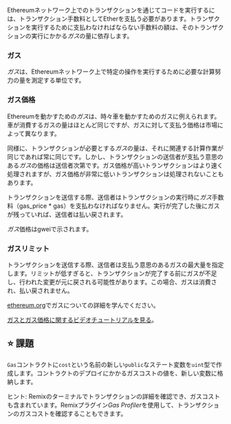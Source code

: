 Ethereumネットワーク上でのトランザクションを通じてコードを実行するには、トランザクション手数料としてEtherを支払う必要があります。トランザクションを実行するために支払わなければならない手数料の額は、そのトランザクションの実行にかかる*ガス*の量に依存します。

### ガス
*ガス*は、Ethereumネットワーク上で特定の操作を実行するために必要な計算努力の量を測定する単位です。

### ガス価格
Ethereumを動かすための*ガス*は、時々車を動かすためのガスに例えられます。車が消費するガスの量はほとんど同じですが、ガスに対して支払う価格は市場によって異なります。

同様に、トランザクションが必要とする*ガス*の量は、それに関連する計算作業が同じであれば常に同じです。しかし、トランザクションの送信者が支払う意思のある*ガス*の価格は送信者次第です。ガス価格が高いトランザクションはより速く処理されますが、ガス価格が非常に低いトランザクションは処理されないこともあります。

トランザクションを送信する際、送信者はトランザクションの実行時に*ガス*手数料（gas_price * gas）を支払わなければなりません。実行が完了した後にガスが残っていれば、送信者は払い戻されます。

*ガス*価格はgweiで示されます。

### ガスリミット
トランザクションを送信する際、送信者は支払う意思のあるガスの最大量を指定します。リミットが低すぎると、トランザクションが完了する前にガスが不足し、行われた変更が元に戻される可能性があります。この場合、ガスは消費され、払い戻されません。

<a href="https://ethereum.org/en/developers/docs/gas/" target="_blank">ethereum.org</a>でガスについての詳細を学んでください。

<a href="https://www.youtube.com/watch?v=oTS9uxU6cAM" target="_blank">ガスとガス価格に関するビデオチュートリアルを見る</a>。

## ⭐️ 課題
`Gas`コントラクトに`cost`という名前の新しい`public`なステート変数を`uint`型で作成します。コントラクトのデプロイにかかるガスコストの値を、新しい変数に格納します。

ヒント: Remixのターミナルでトランザクションの詳細を確認でき、ガスコストも含まれています。Remixプラグイン*Gas Profiler*を使用して、トランザクションのガスコストを確認することもできます。

